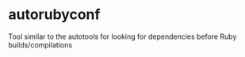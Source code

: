 # autorubyconf
Tool similar to the autotools for looking for dependencies before Ruby builds/compilations
